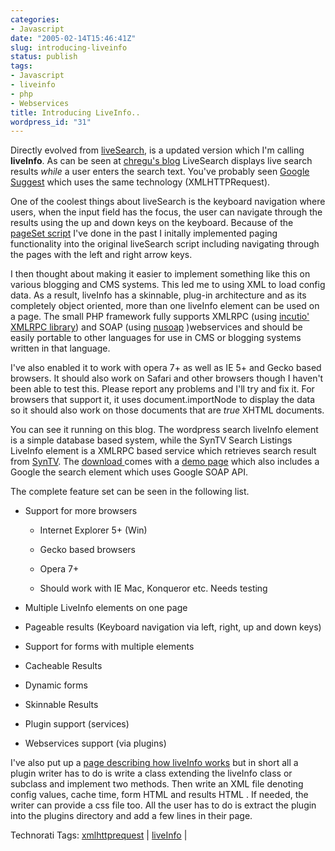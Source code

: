 ```yaml
---
categories:
- Javascript
date: "2005-02-14T15:46:41Z"
slug: introducing-liveinfo
status: publish
tags:
- Javascript
- liveinfo
- php
- Webservices
title: Introducing LiveInfo..
wordpress_id: "31"
---
```


Directly evolved from [liveSearch](http://blog.bitflux.ch/wiki/LiveSearch), is a updated version which I'm calling **liveInfo**. As can be seen at [chregu's blog](http://blog.bitflux.ch/) LiveSearch displays live search results _while_ a user enters the search text. You've probably seen [Google Suggest](http://www.google.com/webhp?complete=1&hl=en) which uses the same technology (XMLHTTPRequest).

One of the coolest things about liveSearch is the keyboard navigation where users, when the input field has the focus, the user can navigate through the results using the up and down keys on the keyboard. Because of the [pageSet script](http://www.nodetraveller.com/blog/?p=12) I've done in the past I initally implemented paging functionality into the original liveSearch script including navigating through the pages with the left and right arrow keys.

I then thought about making it easier to implement something like this on various blogging and CMS systems. This led me to using XML to load config data. As a result, liveInfo has a skinnable, plug-in architecture and as its completely object oriented, more than one liveInfo element can be used on a page. The small PHP framework fully supports XMLRPC (using [incutio' XMLRPC library](http://scripts.incutio.com/xmlrpc/)) and SOAP (using [nusoap](http://sourceforge.net/projects/nusoap/) )webservices and should be easily portable to other languages for use in CMS or blogging systems written in that language.

I've also enabled it to work with opera 7+ as well as IE 5+ and Gecko based browsers. It should also work on Safari and other browsers though I haven't been able to test this. Please report any problems and I'll try and fix it. For browsers that support it, it uses document.importNode to display the data so it should also work on those documents that are _true_ XHTML documents.

You can see it running on this blog. The wordpress search liveInfo element is a simple database based system, while the SynTV Search Listings LiveInfo element is a XMLRPC based service which retrieves search result from [SynTV](http://www.syntv.com). The [download ](http://www.nodetraveller.com/downloads/liveInfo.zip)comes with a [demo page](http://www.nodetraveller.com/liveInfo/liveInfoDemo.php) which also includes a Google the search element which uses Google SOAP API.

The complete feature set can be seen in the following list.




  * Support for more browsers


    * Internet Explorer 5+ (Win)


    * Gecko based browsers


    * Opera 7+


    * Should work with IE Mac, Konqueror etc. Needs testing





  * Multiple LiveInfo elements on one page


  * Pageable results (Keyboard navigation via left, right, up and down keys)


  * Support for forms with multiple elements


  * Cacheable Results


  * Dynamic forms


  * Skinnable Results


  * Plugin support (services)


  * Webservices support (via plugins)


I've also put up a [page describing how liveInfo works](http://www.nodetraveller.com/blog/index.php?page_id=34)  but in short all a plugin writer has to do is write a class extending the liveInfo class or subclass and implement two methods. Then write an XML file denoting config values, cache time, form HTML and results HTML . If needed, the writer can provide a css file too. All the user has to do is extract the plugin into the plugins directory and add a few lines in their page.


Technorati Tags: [xmlhttprequest](http://technorati.com/tag/xmlhttprequest) | [liveInfo](http://technorati.com/tag/liveInfo) |
